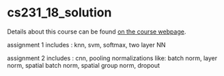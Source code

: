 # cs231_18_solution
Details about this course can be found [on the course webpage](http://cs231n.github.io/).

assignment 1 includes : knn, svm, softmax, two layer NN

assignment 2 includes : cnn, pooling
            normalizations like:  batch norm, layer norm, spatial batch norm, spatial group norm, dropout

